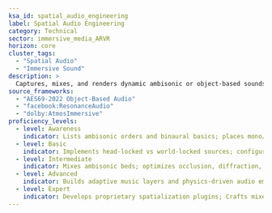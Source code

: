 ```yaml
---
ksa_id: spatial_audio_engineering
label: Spatial Audio Engineering
category: Technical
sector: immersive_media_ARVR
horizon: core
cluster_tags:
  - "Spatial Audio"
  - "Immersive Sound"
description: >
  Captures, mixes, and renders dynamic ambisonic or object-based soundscapes that respond to head tracking and environment geometry; integrates dynamic occlusion and reverb zones.
source_frameworks:
  - "AES69-2022 Object-Based Audio"
  - "facebook:ResonanceAudio"
  - "dolby:AtmosImmersive"
proficiency_levels:
  - level: Awareness
    indicator: Lists ambisonic orders and binaural basics; places mono/stereo cues with basic attenuation.
  - level: Basic
    indicator: Implements head-locked vs world-locked sources; configures reverb zones.
  - level: Intermediate
    indicator: Mixes ambisonic beds; optimizes occlusion, diffraction,  reverb sends, and CPU budgets for real-time convolution.
  - level: Advanced
    indicator: Builds adaptive music layers and physics-driven audio emitters.
  - level: Expert
    indicator: Develops proprietary spatialization plugins; Crafts mixed-reality adaptive mixes; publishes perceptual-audio research; mentors cross-team audio pipelines.
---
```

